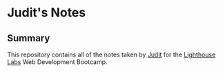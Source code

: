 # Judit's Notes
## Summary 

This repository contains all of the notes taken by [Judit](https://github.com/judelt) for the [Lighthouse Labs](https://www.lighthouselabs.ca/) Web Development Bootcamp.